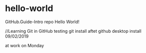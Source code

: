 # hello-world

GitHub.Guide-Intro repo
Hello World!

//Learning Git in GitHub
testing git install aftet github desktop install
09/02/2019

at work on Monday
